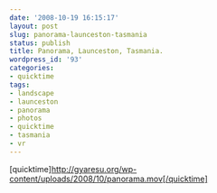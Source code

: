 ```yaml
---
date: '2008-10-19 16:15:17'
layout: post
slug: panorama-launceston-tasmania
status: publish
title: Panorama, Launceston, Tasmania.
wordpress_id: '93'
categories:
- quicktime
tags:
- landscape
- launceston
- panorama
- photos
- quicktime
- tasmania
- vr
---
```


[quicktime]http://gyaresu.org/wp-content/uploads/2008/10/panorama.mov[/quicktime] 
